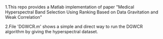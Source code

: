 1.This repo provides a Matlab implementation of paper "Medical Hyperspectral Band Selection Using Ranking Based on Data Gravitation and Weak Correlation"

2.File 'DGWCR.m' shows a simple and direct way to run the DGWCR algorithm by giving the hyperspectral dataset.
